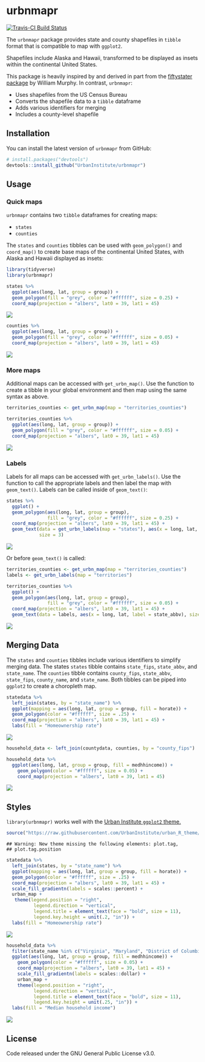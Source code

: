 
<!-- README.md is generated from README.Rmd. Please edit that file -->
urbnmapr
========

[![Travis-CI Build Status](https://travis-ci.org/UrbanInstitute/urbnmapr.svg?branch=master)](https://travis-ci.org/UrbanInstitute/urbnmapr)

The `urbnmapr` package provides state and county shapefiles in `tibble` format that is compatible to map with `ggplot2`.

Shapefiles include Alaska and Hawaii, transformed to be displayed as insets within the continental United States.

This package is heavily inspired by and derived in part from the [fiftystater package](https://cran.r-project.org/package=fiftystater) by William Murphy. In contrast, `urbnmapr`:

-   Uses shapefiles from the US Census Bureau
-   Converts the shapefile data to a `tibble` dataframe
-   Adds various identifiers for merging
-   Includes a county-level shapefile

Installation
------------

You can install the latest version of `urbnmapr` from GitHub:

``` r
# install.packages("devtools")
devtools::install_github("UrbanInstitute/urbnmapr")
```

Usage
-----

### Quick maps

`urbnmapr` contains two `tibble` dataframes for creating maps:

-   `states`
-   `counties`

The `states` and `counties` tibbles can be used with `geom_polygon()` and `coord_map()` to create base maps of the continental United States, with Alaska and Hawaii displayed as insets:

``` r
library(tidyverse)
library(urbnmapr)

states %>%
  ggplot(aes(long, lat, group = group)) +
  geom_polygon(fill = "grey", color = "#ffffff", size = 0.25) +
  coord_map(projection = "albers", lat0 = 39, lat1 = 45)
```

![](README_files/figure-markdown_github/blank-state-1.png)

``` r
counties %>%
  ggplot(aes(long, lat, group = group)) +
  geom_polygon(fill = "grey", color = "#ffffff", size = 0.05) +
  coord_map(projection = "albers", lat0 = 39, lat1 = 45)
```

![](README_files/figure-markdown_github/blank-county-1.png)

### More maps

Additional maps can be accessed with `get_urbn_map()`. Use the function to create a tibble in your global environment and then map using the same syntax as above.

``` r
territories_counties <- get_urbn_map(map = "territories_counties")

territories_counties %>%
  ggplot(aes(long, lat, group = group)) +
  geom_polygon(fill = "grey", color = "#ffffff", size = 0.05) +
  coord_map(projection = "albers", lat0 = 39, lat1 = 45)
```

![](README_files/figure-markdown_github/get_urbn_map-1.png)

### Labels

Labels for all maps can be accessed with `get_urbn_labels()`. Use the function to call the appropriate labels and then label the map with `geom_text()`. Labels can be called inside of `geom_text()`:

``` r
states %>%
  ggplot() +
  geom_polygon(aes(long, lat, group = group), 
               fill = "grey", color = "#ffffff", size = 0.25) +
  coord_map(projection = "albers", lat0 = 39, lat1 = 45) +
  geom_text(data = get_urbn_labels(map = "states"), aes(x = long, lat, label = state_abbv), 
            size = 3)
```

![](README_files/figure-markdown_github/quick-labels-1.png)

Or before `geom_text()` is called:

``` r
territories_counties <- get_urbn_map(map = "territories_counties")
labels <- get_urbn_labels(map = "territories")

territories_counties %>%
  ggplot() +
  geom_polygon(aes(long, lat, group = group),
               fill = "grey", color = "#ffffff", size = 0.05) +
  coord_map(projection = "albers", lat0 = 39, lat1 = 45) +
  geom_text(data = labels, aes(x = long, lat, label = state_abbv), size = 3) 
```

![](README_files/figure-markdown_github/get_urbn_labels-1.png)

Merging Data
------------

The `states` and `counties` tibbles include various identifiers to simplify merging data. The states `states` tibble contains `state_fips`, `state_abbv`, and `state_name`. The `counties` tibble contains `county_fips`, `state_abbv`, `state_fips`, `county_name`, and `state_name`. Both tibbles can be piped into `ggplot2` to create a choropleth map.

``` r
statedata %>% 
  left_join(states, by = "state_name") %>% 
  ggplot(mapping = aes(long, lat, group = group, fill = horate)) +
  geom_polygon(color = "#ffffff", size = .25) +
  coord_map(projection = "albers", lat0 = 39, lat1 = 45) +
  labs(fill = "Homeownership rate")
```

![](README_files/figure-markdown_github/us-choropleth-1.png)

``` r
household_data <- left_join(countydata, counties, by = "county_fips") 

household_data %>%
  ggplot(aes(long, lat, group = group, fill = medhhincome)) +
    geom_polygon(color = "#ffffff", size = 0.05) +
    coord_map(projection = "albers", lat0 = 39, lat1 = 45)
```

![](README_files/figure-markdown_github/county-1.png)

Styles
------

`library(urbnmapr)` works well with the [Urban Institute `ggplot2` theme.](https://github.com/UrbanInstitute/urban_R_theme)

``` r
source("https://raw.githubusercontent.com/UrbanInstitute/urban_R_theme/urban_R_theme_revamp/urban_theme.R")
```

    ## Warning: New theme missing the following elements: plot.tag,
    ## plot.tag.position

``` r
statedata %>% 
  left_join(states, by = "state_name") %>% 
  ggplot(mapping = aes(long, lat, group = group, fill = horate)) +
  geom_polygon(color = "#ffffff", size = .25) +
  coord_map(projection = "albers", lat0 = 39, lat1 = 45) +
  scale_fill_gradientn(labels = scales::percent) +
  urban_map +
   theme(legend.position = "right",
          legend.direction = "vertical",
          legend.title = element_text(face = "bold", size = 11),
          legend.key.height = unit(.2, "in")) +
  labs(fill = "Homeownership rate")
```

![](README_files/figure-markdown_github/theme-state-1.png)

``` r
household_data %>%
  filter(state_name %in% c("Virginia", "Maryland", "District of Columbia")) %>%
  ggplot(aes(long, lat, group = group, fill = medhhincome)) +
    geom_polygon(color = "#ffffff", size = 0.05) +
    coord_map(projection = "albers", lat0 = 39, lat1 = 45) +
    scale_fill_gradientn(labels = scales::dollar) +
    urban_map +
    theme(legend.position = "right",
          legend.direction = "vertical",
          legend.title = element_text(face = "bold", size = 11),
          legend.key.height = unit(.25, "in")) +
  labs(fill = "Median household income")
```

![](README_files/figure-markdown_github/theme-counties-1.png)

License
-------

Code released under the GNU General Public License v3.0.
